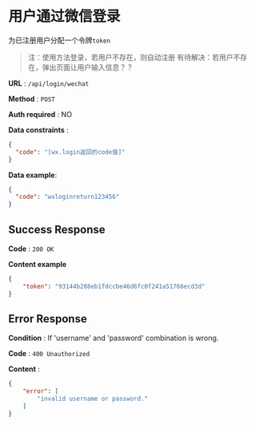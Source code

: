 # 用户通过微信登录

为已注册用户分配一个令牌`token`
> 注：使用方法登录，若用户不存在，则自动注册
> 有待解决：若用户不存在，弹出页面让用户输入信息？？

**URL** : `/api/login/wechat`

**Method** : `POST`

**Auth required** : NO

**Data constraints** : 
```json
{
  "code": "[wx.login返回的code值]"
}
```

**Data example**: 
```json
{
  "code": "wxloginreturn123456"
}
```

## Success Response

**Code** : `200 OK`

**Content example**

```json
{
    "token": "93144b288eb1fdccbe46d6fc0f241a51766ecd3d"
}
```

## Error Response

**Condition** : If 'username' and 'password' combination is wrong.

**Code** : `400 Unauthorized`

**Content** :

```json
{
    "error": [
        "invalid username or password."
    ]
}
```